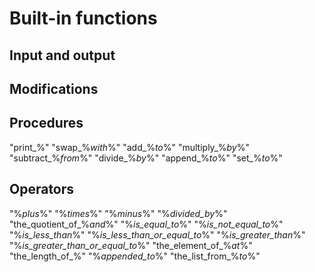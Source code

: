 # Built-in functions

## Input and output

## Modifications

## Procedures
"print_%"
"swap_%_with_%"
"add_%_to_%"
"multiply_%_by_%"
"subtract_%_from_%"
"divide_%_by_%"
"append_%_to_%"
"set_%_to_%"

## Operators
"%_plus_%"
"%_times_%"
"%_minus_%"
"%_divided_by_%"
"the_quotient_of_%_and_%"
"%_is_equal_to_%"
"%_is_not_equal_to_%"
"%_is_less_than_%"
"%_is_less_than_or_equal_to_%"
"%_is_greater_than_%"
"%_is_greater_than_or_equal_to_%"
"the_element_of_%_at_%"
"the_length_of_%"
"%_appended_to_%"
"the_list_from_%_to_%"
